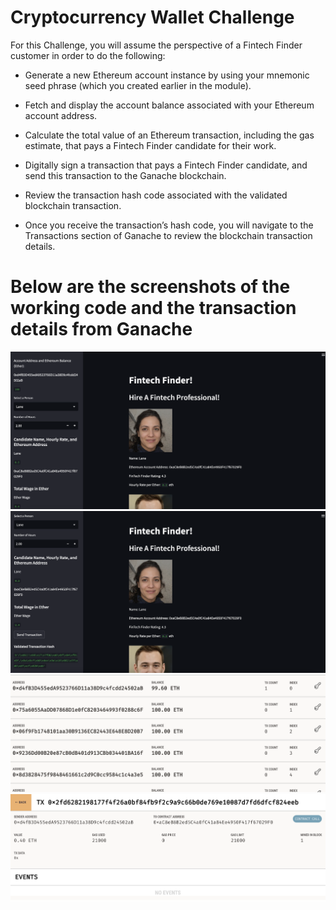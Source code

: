 # Cryptocurrency Wallet Challenge

For this Challenge, you will assume the perspective of a Fintech Finder customer in order to do the following:

- Generate a new Ethereum account instance by using your mnemonic seed phrase (which you created earlier in the module).

- Fetch and display the account balance associated with your Ethereum account address.

- Calculate the total value of an Ethereum transaction, including the gas estimate, that pays a Fintech Finder candidate for their work.

- Digitally sign a transaction that pays a Fintech Finder candidate, and send this transaction to the Ganache blockchain.

- Review the transaction hash code associated with the validated blockchain transaction.

- Once you receive the transaction’s hash code, you will navigate to the Transactions section of Ganache to review the blockchain transaction details.

# Below are the screenshots of the working code and the transaction details from Ganache

![](https://github.com/mbfm24/Cryptocurrency_Wallet_Challenge/blob/fc4224dd97935ec0a7a3cb26113b1ebfd3de76bb/Resources/Screenshot%201.png)
![](https://github.com/mbfm24/Cryptocurrency_Wallet_Challenge/blob/fc4224dd97935ec0a7a3cb26113b1ebfd3de76bb/Resources/Screenshot%202.png)
![](https://github.com/mbfm24/Cryptocurrency_Wallet_Challenge/blob/fc4224dd97935ec0a7a3cb26113b1ebfd3de76bb/Resources/Screenshot%203.png)
![](https://github.com/mbfm24/Cryptocurrency_Wallet_Challenge/blob/fc4224dd97935ec0a7a3cb26113b1ebfd3de76bb/Resources/Screenshot%204.png)

